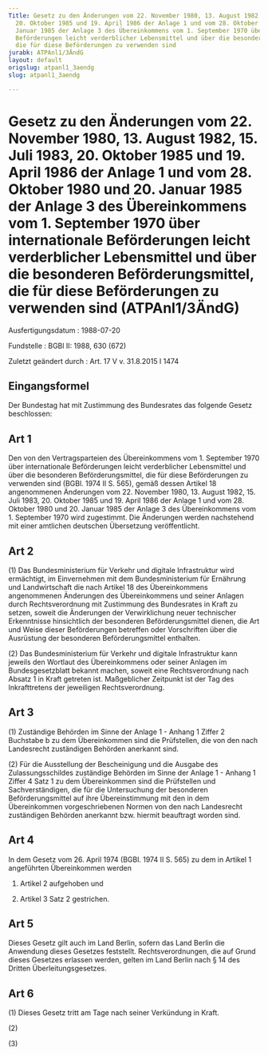 ```yaml
---
Title: Gesetz zu den Änderungen vom 22. November 1980, 13. August 1982, 15. Juli 1983,
  20. Oktober 1985 und 19. April 1986 der Anlage 1 und vom 28. Oktober 1980 und 20.
  Januar 1985 der Anlage 3 des Übereinkommens vom 1. September 1970 über internationale
  Beförderungen leicht verderblicher Lebensmittel und über die besonderen Beförderungsmittel,
  die für diese Beförderungen zu verwenden sind
jurabk: ATPAnl1/3ÄndG
layout: default
origslug: atpanl1_3aendg
slug: atpanl1_3aendg

---
```


# Gesetz zu den Änderungen vom 22. November 1980, 13. August 1982, 15. Juli 1983, 20. Oktober 1985 und 19. April 1986 der Anlage 1 und vom 28. Oktober 1980 und 20. Januar 1985 der Anlage 3 des Übereinkommens vom 1. September 1970 über internationale Beförderungen leicht verderblicher Lebensmittel und über die besonderen Beförderungsmittel, die für diese Beförderungen zu verwenden sind (ATPAnl1/3ÄndG)

Ausfertigungsdatum
:   1988-07-20

Fundstelle
:   BGBl II: 1988, 630 (672)

Zuletzt geändert durch
:   Art. 17 V v. 31.8.2015 I 1474



## Eingangsformel

Der Bundestag hat mit Zustimmung des Bundesrates das folgende Gesetz
beschlossen:


## Art 1

Den von den Vertragsparteien des Übereinkommens vom 1. September 1970
über internationale Beförderungen leicht verderblicher Lebensmittel
und über die besonderen Beförderungsmittel, die für diese
Beförderungen zu verwenden sind (BGBl. 1974 II S. 565), gemäß dessen
Artikel 18 angenommenen Änderungen vom 22. November 1980, 13. August
1982, 15. Juli 1983, 20. Oktober 1985 und 19. April 1986 der Anlage 1
und vom 28. Oktober 1980 und 20. Januar 1985 der Anlage 3 des
Übereinkommens vom 1. September 1970 wird zugestimmt. Die Änderungen
werden nachstehend mit einer amtlichen deutschen Übersetzung
veröffentlicht.


## Art 2

(1) Das Bundesministerium für Verkehr und digitale Infrastruktur wird
ermächtigt, im Einvernehmen mit dem Bundesministerium für Ernährung
und Landwirtschaft die nach Artikel 18 des Übereinkommens angenommenen
Änderungen des Übereinkommens und seiner Anlagen durch
Rechtsverordnung mit Zustimmung des Bundesrates in Kraft zu setzen,
soweit die Änderungen der Verwirklichung neuer technischer
Erkenntnisse hinsichtlich der besonderen Beförderungsmittel dienen,
die Art und Weise dieser Beförderungen betreffen oder Vorschriften
über die Ausrüstung der besonderen Beförderungsmittel enthalten.

(2) Das Bundesministerium für Verkehr und digitale Infrastruktur kann
jeweils den Wortlaut des Übereinkommens oder seiner Anlagen im
Bundesgesetzblatt bekannt machen, soweit eine Rechtsverordnung nach
Absatz 1 in Kraft getreten ist. Maßgeblicher Zeitpunkt ist der Tag des
Inkrafttretens der jeweiligen Rechtsverordnung.


## Art 3

(1) Zuständige Behörden im Sinne der Anlage 1 - Anhang 1 Ziffer 2
Buchstabe b zu dem Übereinkommen sind die Prüfstellen, die von den
nach Landesrecht zuständigen Behörden anerkannt sind.

(2) Für die Ausstellung der Bescheinigung und die Ausgabe des
Zulassungsschildes zuständige Behörden im Sinne der Anlage 1 - Anhang
1 Ziffer 4 Satz 1 zu dem Übereinkommen sind die Prüfstellen und
Sachverständigen, die für die Untersuchung der besonderen
Beförderungsmittel auf ihre Übereinstimmung mit den in dem
Übereinkommen vorgeschriebenen Normen von den nach Landesrecht
zuständigen Behörden anerkannt bzw. hiermit beauftragt worden sind.


## Art 4

In dem Gesetz vom 26. April 1974 (BGBl. 1974 II S. 565) zu dem in
Artikel 1 angeführten Übereinkommen werden

1.  Artikel 2 aufgehoben und


2.  Artikel 3 Satz 2 gestrichen.





## Art 5

Dieses Gesetz gilt auch im Land Berlin, sofern das Land Berlin die
Anwendung dieses Gesetzes feststellt. Rechtsverordnungen, die auf
Grund dieses Gesetzes erlassen werden, gelten im Land Berlin nach § 14
des Dritten Überleitungsgesetzes.


## Art 6

(1) Dieses Gesetz tritt am Tage nach seiner Verkündung in Kraft.

(2)

(3)

